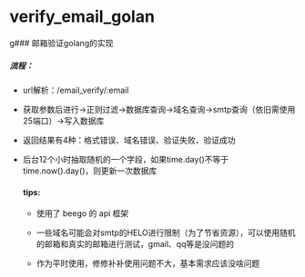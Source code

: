 # verify_email_golan
g### 邮箱验证golang的实现

##### 流程：

- url解析：/email_verify/:email

- 获取参数后进行->正则过滤->数据库查询->域名查询->smtp查询（依旧需使用25端口）->写入数据库

- 返回结果有4种：格式错误、域名错误、验证失败、验证成功

- 后台12个小时抽取随机的一个字段，如果time.day()不等于 time.now().day()，则更新一次数据库

  #### tips:

  - 使用了 beego 的 api 框架

  - 一些域名可能会对smtp的HELO进行限制（为了节省资源），可以使用随机的邮箱和真实的邮箱进行测试，gmail、qq等是没问题的
  - 作为平时使用，修修补补使用问题不大，基本需求应该没啥问题

